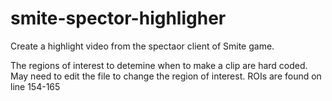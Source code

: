 # smite-spector-highligher
Create a highlight video from the spectaor client of Smite game.

The regions of interest to detemine when to make a clip are hard coded.
May need to edit the file to change the region of interest. ROIs are found on line 154-165
